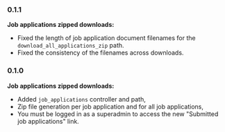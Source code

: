 ### 0.1.1

**Job applications zipped downloads:**

* Fixed the length of job application document filenames for the `download_all_applications_zip` path.
* Fixed the consistency of the filenames across downloads.


### 0.1.0

**Job applications zipped downloads:**

* Added `job_applications` controller and path,
* Zip file generation per job application and for all job applications,
* You must be logged in as a superadmin to access the new "Submitted job applications" link.
